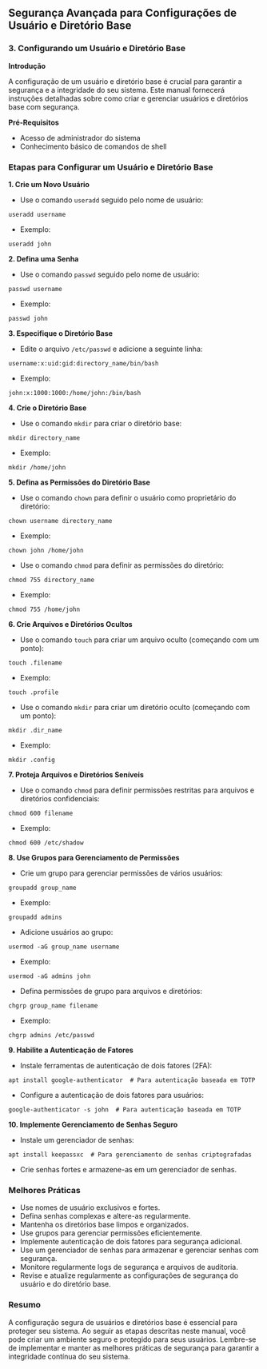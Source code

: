 ## Segurança Avançada para Configurações de Usuário e Diretório Base

### 3. Configurando um Usuário e Diretório Base

**Introdução**

A configuração de um usuário e diretório base é crucial para garantir a segurança e a integridade do seu sistema. Este manual fornecerá instruções detalhadas sobre como criar e gerenciar usuários e diretórios base com segurança.

**Pré-Requisitos**

* Acesso de administrador do sistema
* Conhecimento básico de comandos de shell

### Etapas para Configurar um Usuário e Diretório Base

**1. Crie um Novo Usuário**

* Use o comando `useradd` seguido pelo nome de usuário:

```
useradd username
```

* Exemplo: 

```
useradd john
```

**2. Defina uma Senha**

* Use o comando `passwd` seguido pelo nome de usuário:

```
passwd username
```

* Exemplo:

```
passwd john
```

**3. Especifique o Diretório Base**

* Edite o arquivo `/etc/passwd` e adicione a seguinte linha:

```
username:x:uid:gid:directory_name/bin/bash
```

* Exemplo:

```
john:x:1000:1000:/home/john:/bin/bash
```

**4. Crie o Diretório Base**

* Use o comando `mkdir` para criar o diretório base:

```
mkdir directory_name
```

* Exemplo:

```
mkdir /home/john
```

**5. Defina as Permissões do Diretório Base**

* Use o comando `chown` para definir o usuário como proprietário do diretório:

```
chown username directory_name
```

* Exemplo:

```
chown john /home/john
```

* Use o comando `chmod` para definir as permissões do diretório:

```
chmod 755 directory_name
```

* Exemplo:

```
chmod 755 /home/john
```

**6. Crie Arquivos e Diretórios Ocultos**

* Use o comando `touch` para criar um arquivo oculto (começando com um ponto):

```
touch .filename
```

* Exemplo:

```
touch .profile
```

* Use o comando `mkdir` para criar um diretório oculto (começando com um ponto):

```
mkdir .dir_name
```

* Exemplo:

```
mkdir .config
```

**7. Proteja Arquivos e Diretórios Seníveis**

* Use o comando `chmod` para definir permissões restritas para arquivos e diretórios confidenciais:

```
chmod 600 filename
```

* Exemplo:

```
chmod 600 /etc/shadow
```

**8. Use Grupos para Gerenciamento de Permissões**

* Crie um grupo para gerenciar permissões de vários usuários:

```
groupadd group_name
```

* Exemplo:

```
groupadd admins
```

* Adicione usuários ao grupo:

```
usermod -aG group_name username
```

* Exemplo:

```
usermod -aG admins john
```

* Defina permissões de grupo para arquivos e diretórios:

```
chgrp group_name filename
```

* Exemplo:

```
chgrp admins /etc/passwd
```

**9. Habilite a Autenticação de Fatores**

* Instale ferramentas de autenticação de dois fatores (2FA):

```
apt install google-authenticator  # Para autenticação baseada em TOTP
```

* Configure a autenticação de dois fatores para usuários:

```
google-authenticator -s john  # Para autenticação baseada em TOTP
```

**10. Implemente Gerenciamento de Senhas Seguro**

* Instale um gerenciador de senhas:

```
apt install keepassxc  # Para gerenciamento de senhas criptografadas
```

* Crie senhas fortes e armazene-as em um gerenciador de senhas.

### Melhores Práticas

* Use nomes de usuário exclusivos e fortes.
* Defina senhas complexas e altere-as regularmente.
* Mantenha os diretórios base limpos e organizados.
* Use grupos para gerenciar permissões eficientemente.
* Implemente autenticação de dois fatores para segurança adicional.
* Use um gerenciador de senhas para armazenar e gerenciar senhas com segurança.
* Monitore regularmente logs de segurança e arquivos de auditoria.
* Revise e atualize regularmente as configurações de segurança do usuário e do diretório base.

### Resumo

A configuração segura de usuários e diretórios base é essencial para proteger seu sistema. Ao seguir as etapas descritas neste manual, você pode criar um ambiente seguro e protegido para seus usuários. Lembre-se de implementar e manter as melhores práticas de segurança para garantir a integridade contínua do seu sistema.